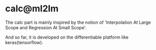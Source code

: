 # calc@ml2lm

The calc part is mainly inspired by the notion of 'Interpolation At Large Scope and Regression At Small Scope'. 

And so far, it is developed on the differentiable platform like keras(tensorflow).
